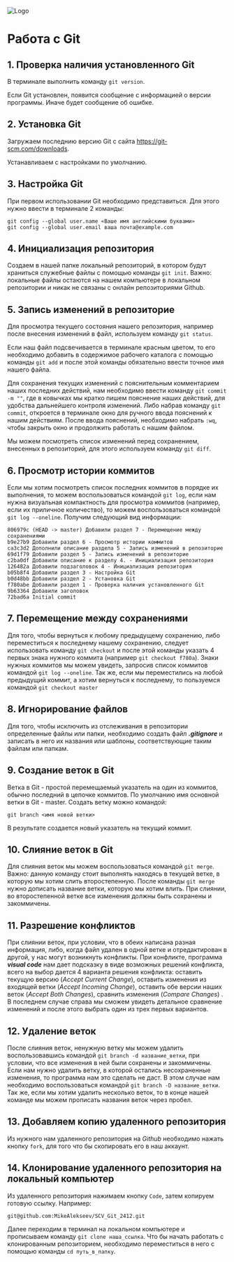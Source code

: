 ![Logo](image.jpg)
# Работа с  Git

## 1. Проверка наличия установленного Git
В терминале выполнить команду `git version`.

Если Git установлен, появится сообщение с информацией о версии программы. Иначе будет сообщение об ошибке.

## 2. Установка Git
Загружаем последнию версию Git с сайта https://git-scm.com/downloads.

Устанавливаем с настройками по умолчанию.

## 3. Настройка Git
При первом использовании Git необходимо представиться. Для этого нужно ввести в терминале 2 команды:
```
git config --global user.name «Ваше имя английскими буквами»
git config --global user.email ваша почта@example.com
```

## 4. Инициализация репозитория
Создаем в нашей папке локальный репозиторий, в котором будут храниться служебные файлы с помощью команды `git init`. Важно: локальные файлы остаются на нашем компьютере в локальном репозитории и никак не связаны с онлайн репозиториями Github. 

## 5. Запись изменений в репозиторие
Для просмотра текущего состояния нашего репозитория, например после внесения изменений в файл, используем команду `git status`.

Если наш файл подсвечивается в терминале красным цветом, то его необходимо добавить в содержимое рабочего каталога с помощью команды `git add` и после этой команды обязательно ввести точное имя нашего файла.

Для сохранения текущих изменений с пояснительным комментарием наших последних действий, нам необходимо ввести команду `git commit -m ""`, где в ковычках мы кратко пишем пояснение наших действий, для удобства дальнейшего контроля изменений. Либо набрав команду `git commit`, откроется в терминале окно для ручного ввода пояснений к нашим действиям. После ввода пояснений, необходимо набрать `:wq`, чтобы закрыть окно и продолжить работать с нашим файлом.

Мы можем посмотреть список изменений перед сохранением, внесенных в репозиторий, для этого используем команду `git diff`.

## 6. Просмотр истории коммитов
Если мы хотим посмотреть список последних коммитов в порядке их выполнения, то можем воспользоваться командой `git log`, если нам нужна визуальная компактность для просмотра коммитов (например, если их приличное количество), то можем воспользоваться командой `git log --oneline`. Получим следующий вид информации:
```
806979c (HEAD -> master) Добавили раздел 7 - Перемещение между сохранениями
b9e27b9 Добавили раздел 6 - Просмотр истории коммитов
ca3c3d2 Дополнили описание раздела 5 - Запись изменений в репозиторие
69d1f79 Добавили раздел 5 - Запись изменений в репозиторие
c2ba0df Добавили описание к разделу 4. - Инициализация репозитория
126482a Добавили подзаголовок 4 - Инициализация репозитория
b05b8f4 Добавили раздел 3 - Настройка Git
b0d48bb Добавили раздел 2 - Установка Git
f780abe Добавили раздел 1 - Проверка наличия установленного Git
9b63364 Добавили заголовок
72bad6a Initial commit
```

## 7. Перемещение между сохранениями
Для того, чтобы вернуться к любому предыдущему сохранению, либо переместиться к последнему нашему сохранению, следует использовать команду `git checkout` и после этой команды указать 4 первых знака нужного коммита (например `git checkout f780a`). Знаки нужных коммитов мы можем увидеть, запросив список коммитов командой `git log --oneline`. Так же, если мы переместились на любой предыдущий коммит, а хотим вернуться к последнему, то пользуемся командой `git checkout master`

## 8. Игнорирование файлов
Для того, чтобы исключить из отслеживания в репозитории определенные файлы или папки, необходимо создать файл ***.gitignore*** и записать в него их названия или шаблоны, соответствующие таким файлам или папкам.

## 9. Создание веток в Git
Ветка в Git - простой перемещаемый указатель на один из коммитов, обычно последний в цепочке коммитов. 
По умолчанию имя основной ветки в Git - master.
Создать ветку можно командой:
```
git branch <имя новой ветки>
```
В результате создается новый указатель на текущий коммит.

## 10. Слияние веток в Git
Для слияния веток мы можем воспользоваться командой `git merge`. Важно: данную команду стоит выполнять находясь в текущей ветке, в которую мы хотим слить второстепенную. После команды `git merge` нужно дописать название ветки, которую мы хотим влить. При слиянии, во второстепенной ветке все изменения должны быть сохранены и закоммичены.

## 11. Разрешение конфликтов
При слиянии веток, при условии, что в обеих написана разная информация, либо, когда файл удален в одной ветке и отредактирован в другой, у нас могут возникнуть конфликты.
При конфликте, программа ***visual code*** нам дает подсказку в виде возможных решений конфликта, всего на выбор дается 4 варианта решения конфликта: оставить текущую версию (*Accept Current Change*), оставить изменения из входящей ветки (*Accept Incoming Change*), оставить обе версии наших веток (*Accept Both Changes*), сравнить изменения (*Compare Changes*) . В последнем случае справа мы сможем увидеть детальное сравнение изменений и после этого выбрать один из трех первых вариантов.

## 12. Удаление веток
После слияния веток, ненужную ветку мы можем удалить воспользовавшись командой `git branch -d название_ветки`, при условии, что все изменения в ней были сохранены и закоммичены. Если нам нужно удалить ветку, в которой остались несохраненные изменения, то программа нам это сделать не даст. В этом случае нам необходимо воспользоваться командой `git branch -D название_ветки`. Так же, если мы хотим удалить несколько веток, то в конце нашей команде мы можем прописать названия веток через пробел.

## 13. Добавляем копию удаленного репозитория
Из нужного нам удаленного репозитория на *Github* необходимо нажать кнопку `fork`, для того что бы скопировать его в наш аккаунт.

## 14. Клонирование удаленного репозитория на локальный компьютер
Из удаленного репозитория нажимаем кнопку `Code`, затем копируем готовую ссылку. Например: 
```
git@github.com:MikeAlekseev/SCV_Git_2412.git
```
 Далее переходим в терминал на локальном компьютере и прописываем команду `git clone наша_ссылка`. Что бы начать работать с клонированным репозиторием, необходимо переместиться в него с помощью команды `cd путь_в_папку`.